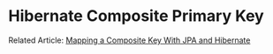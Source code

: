 # Hibernate Composite Primary Key

Related Article: [Mapping a Composite Key With JPA and Hibernate](https://lorenzomiscoli.com/mapping-a-composite-key-with-jpa-and-hibernate)